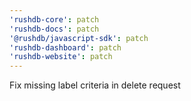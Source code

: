 ```yaml
---
'rushdb-core': patch
'rushdb-docs': patch
'@rushdb/javascript-sdk': patch
'rushdb-dashboard': patch
'rushdb-website': patch
---
```


Fix missing label criteria in delete request
